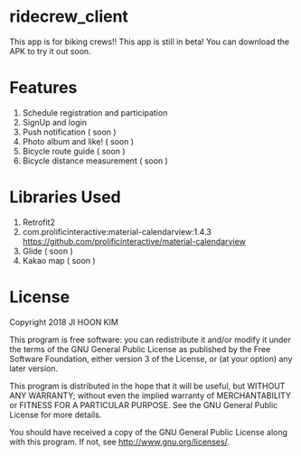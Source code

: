 ridecrew_client
============
This app is for biking crews!! 
This app is still in beta! You can download the APK to try it out soon.


Features
============
1. Schedule registration and participation
2. SignUp and login
3. Push notification ( soon )
4. Photo album and like! ( soon )
5. Bicycle route guide ( soon )
6. Bicycle distance measurement ( soon )

Libraries Used
============
1. Retrofit2
2. com.prolificinteractive:material-calendarview:1.4.3  <https://github.com/prolificinteractive/material-calendarview>
3. Glide ( soon )
4. Kakao map ( soon )


License
============
Copyright 2018 JI HOON KIM

This program is free software: you can redistribute it and/or modify
it under the terms of the GNU General Public License as published by
the Free Software Foundation, either version 3 of the License, or
(at your option) any later version.

This program is distributed in the hope that it will be useful,
but WITHOUT ANY WARRANTY; without even the implied warranty of
MERCHANTABILITY or FITNESS FOR A PARTICULAR PURPOSE.  See the
GNU General Public License for more details.

You should have received a copy of the GNU General Public License
along with this program.  If not, see <http://www.gnu.org/licenses/>.
